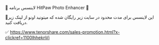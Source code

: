 💎 لاینسس برنامه HitPaw Photo Enhancer 💎

🔰این لاینسس برای مدت محدود در سایت زیر رایگان شده که میتونید اونو از لینک زیر دریافت کنید.

✅ https://www.tenorshare.com/sales-promotion.html?x-clickref=1100lhheknVi
